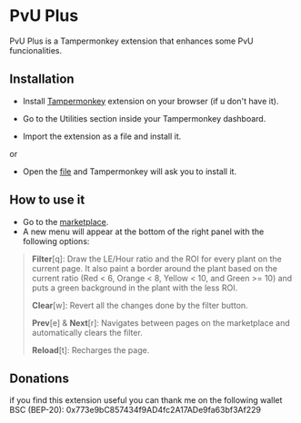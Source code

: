 # PvU Plus
PvU Plus is a Tampermonkey extension that enhances some PvU funcionalities.

## Installation
- Install [Tampermonkey](https://www.tampermonkey.net/) extension on your browser (if u don't have it).


- Go to the Utilities section inside your Tampermonkey dashboard.
- Import the extension as a file and install it.

or

- Open the [file](https://github.com/mdperez/PvU-plus/raw/main/PvU%20Ratio.user.js) and Tampermonkey will ask you to install it.

## How to use it
 - Go to the [marketplace](https://marketplace.plantvsundead.com/offering/bundle#/marketplace/plant).
 - A new menu will appear at the bottom of the right panel with the following options:

> **Filter**[q]: Draw the LE/Hour ratio and the ROI for every plant on the    current page. It also paint a border around the plant based on the   
> current ratio (Red < 6, Orange < 8, Yellow < 10, and Green >= 10) and 
> puts a green background in the plant with the less ROI.
> 
> **Clear**[w]: Revert all the changes done by the filter button.
> 
> **Prev**[e] & **Next**[r]: Navigates between pages on the marketplace and automatically clears the filter.
> 
> **Reload**[t]: Recharges the page.

## Donations
if you find this extension useful you can thank me on the following wallet BSC (BEP-20):
0x773e9bC857434f9AD4fc2A17ADe9fa63bf3Af229
